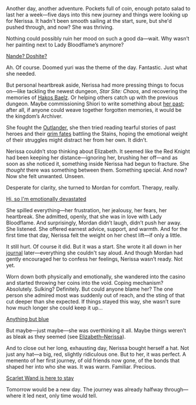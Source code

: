 Another day, another adventure. Pockets full of coin, enough potato salad to last her a week—five days into this new journey and things were looking up for Nerissa. It hadn't been smooth sailing at the start, sure, but she'd pushed through, and now? She was thriving.

Nothing could possibly ruin her mood on such a good da—wait. Why wasn’t her painting next to Lady Bloodflame’s anymore?

[Nande? Doshite?](#embed:https://youtu.be/m5VOeHvSgbI?t=1510s)

Ah. Of course. Doomed yuri was the theme of the day. Fantastic. Just what she needed.

But personal heartbreak aside, Nerissa had more pressing things to focus on—like tackling the newest dungeon, _Star Site: Chaos_, and recovering the memories of [Hakos Baelz](https://www.youtube.com/live/m5VOeHvSgbI?si=9bu0M3cWXrMpstRN&t=10832). Or helping others catch up with the previous dungeon. Maybe commissioning Shiori to write something about [her past](https://www.youtube.com/live/m5VOeHvSgbI?si=9Hcx5S3SAxi5tYqg&t=8695); after all, if anyone could weave together forgotten memories, it would be the kingdom’s Archiver.

She fought the [Outlander](https://www.youtube.com/live/m5VOeHvSgbI?si=wbEBqq7W5kOczeb2&t=11263), she then tried reading tearful stories of past heroes and their [grim fates](https://www.youtube.com/live/m5VOeHvSgbI?si=Qsn5tfyuwRebdnaA&t=11614) battling the Stains, hoping the emotional weight of their struggles might distract her from her own. It didn’t.

Nerissa couldn’t stop thinking about Elizabeth. It seemed like the Red Knight had been keeping her distance—ignoring her, brushing her off—and as soon as she noticed it, something inside Nerissa had begun to fracture. She _thought_ there was something between them. Something special. And now? Now she felt unwanted. Unseen.

Desperate for clarity, she turned to Mordan for comfort. Therapy, really.

[Hi, so I'm emotionally devastated](https://www.youtube.com/live/m5VOeHvSgbI?si=Yoxf24-6Bl_RxZ_d&t=13280)

She spilled everything—her frustration, her jealousy, her fears, her heartbreak. She admitted, openly, that she was in love with Lady Bloodflame. And surprisingly, Mordan didn’t laugh, didn’t push her away. She listened. She offered earnest advice, support, and warmth. And for the first time that day, Nerissa felt the weight on her chest lift—if only a little.

It still hurt. Of course it did. But it was a start. She wrote it all down in her [journal](https://www.youtube.com/live/m5VOeHvSgbI?si=9RnBbuaougRXlp3M&t=14505) later—everything she couldn't say aloud. And though Mordan had gently encouraged her to confess her feelings, Nerissa wasn’t ready. Not yet.

Worn down both physically and emotionally, she wandered into the casino and started throwing her coins into the void. Coping mechanism? Absolutely. Sulking? Definitely. But could anyone blame her? The one person she admired most was suddenly out of reach, and the sting of that cut deeper than she expected. If things stayed this way, she wasn’t sure how much longer she could keep it up...

[Anything but blue](#embed:https://www.youtube.com/live/m5VOeHvSgbI?si=aKruKVQY9bhwM8QD&t=15357)

But maybe—just maybe—she was overthinking it all. Maybe things weren’t as bleak as they seemed (see [Elizabeth–Nerissa](#edge:liz-nerissa)).

And to close out her long, exhausting day, Nerissa bought herself a hat. Not just any hat—a big, red, slightly ridiculous one. But to her, it was perfect. A memento of her first journey, of old friends now gone, of the bonds that shaped her into who she was. It was warm. Familiar. Precious.

[Scarlet Wand is here to stay](#embed:https://www.youtube.com/live/m5VOeHvSgbI?si=E38tf2lpApnGGgE7&t=16218)

Tomorrow would be a new day. The journey was already halfway through—where it led next, only time would tell.
